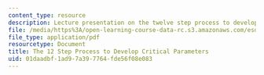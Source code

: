 ```yaml
---
content_type: resource
description: Lecture presentation on the twelve step process to develop critical parameters.
file: /media/https%3A/open-learning-course-data-rc.s3.amazonaws.com/esd-33-systems-engineering-summer-2010/01daadbf1ad97a397764fde56f08e083_MITESD_33SUM10_lec07c.pdf
file_type: application/pdf
resourcetype: Document
title: The 12 Step Process to Develop Critical Parameters
uid: 01daadbf-1ad9-7a39-7764-fde56f08e083
---
```

